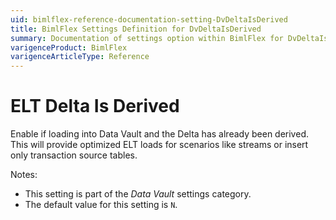 ```yaml
---
uid: bimlflex-reference-documentation-setting-DvDeltaIsDerived
title: BimlFlex Settings Definition for DvDeltaIsDerived
summary: Documentation of settings option within BimlFlex for DvDeltaIsDerived
varigenceProduct: BimlFlex
varigenceArticleType: Reference
---
```


# ELT Delta Is Derived

Enable if loading into Data Vault and the Delta has already been derived. This will provide optimized ELT loads for scenarios like streams or insert only transaction source tables.

Notes:

* This setting is part of the *Data Vault* settings category.
* The default value for this setting is `N`.
